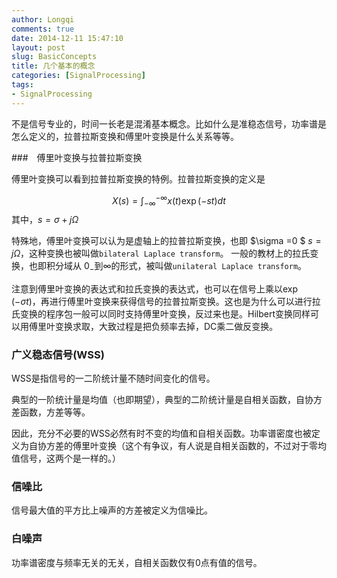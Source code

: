 ```yaml
---
author: Longqi
comments: true
date: 2014-12-11 15:47:10
layout: post
slug: BasicConcepts
title: 几个基本的概念
categories: [SignalProcessing]
tags:
- SignalProcessing
---
```

不是信号专业的，时间一长老是混淆基本概念。比如什么是准稳态信号，功率谱是怎么定义的，拉普拉斯变换和傅里叶变换是什么关系等等。

###　傅里叶变换与拉普拉斯变换

傅里叶变换可以看到拉普拉斯变换的特例。拉普拉斯变换的定义是

$$ X(s) = \int_{-\infty}^{-\infty} x(t) \exp(-st) d t $$
其中，$s=\sigma+j\Omega$

特殊地，傅里叶变换可以认为是虚轴上的拉普拉斯变换，也即 $\sigma =0 $ $s= j\Omega$，这种变换也被叫做`bilateral Laplace transform`。 一般的教材上的拉氏变换，也即积分域从 $0_-$到$\infty$的形式，被叫做`unilateral Laplace transform`。

注意到傅里叶变换的表达式和拉氏变换的表达式，也可以在信号上乘以$\exp(-\sigma t)$，再进行傅里叶变换来获得信号的拉普拉斯变换。这也是为什么可以进行拉氏变换的程序包一般可以同时支持傅里叶变换，反过来也是。Hilbert变换同样可以用傅里叶变换求取，大致过程是把负频率去掉，DC乘二做反变换。

### 广义稳态信号(WSS)
WSS是指信号的一二阶统计量不随时间变化的信号。

典型的一阶统计量是均值（也即期望），典型的二阶统计量是自相关函数，自协方差函数，方差等等。

因此，充分不必要的WSS必然有时不变的均值和自相关函数。功率谱密度也被定义为自协方差的傅里叶变换（这个有争议，有人说是自相关函数的，不过对于零均值信号，这两个是一样的。）

### 信噪比
信号最大值的平方比上噪声的方差被定义为信噪比。

### 白噪声
功率谱密度与频率无关的无关，自相关函数仅有0点有值的信号。

